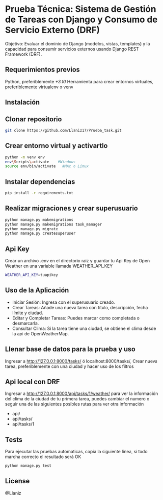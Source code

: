 # Prueba Técnica: Sistema de Gestión de Tareas con Django y Consumo de Servicio Externo (DRF)

Objetivo: Evaluar el dominio de Django (modelos, vistas, templates) y la capacidad para consumir servicios externos usando Django REST Framework (DRF).

## Requerimientos previos 

Python, preferiblemente *+3.10*
Herramienta para crear entornos virtuales, preferiblemente virtualenv o venv

## Instalación 

## Clonar repositorio 

```bash
git clone https://github.com/Llaniz17/Prueba_task.git
```

## Crear entorno virtual y activartlo 

```bash
python -m venv env
env\Scripts\activate    #Windows
source env/bin/activate   #MAc o Linux
```

## Instalar dependencias

```bash
pip install -r requirements.txt
```

## Realizar migraciones y crear superusuario

```bash
python manage.py makemigrations
python manage.py makemigrations task_manager
python manage.py migrate 
python manage.py createsuperuser
```

## Api Key

Crear un archivo .env en el directorio raiz y guardar tu Api Key de Open Weather en una variable llamada WEATHER_API_KEY

```bash
WEATHER_API_KEY=tuapikey
```

## Uso de la Aplicación
- Iniciar Sesión: Ingresa con el superusuario creado.
- Crear Tareas: Añade una nueva tarea con título, descripción, fecha límite y ciudad.
- Editar y Completar Tareas: Puedes marcar como completada o desmarcarla.
- Consultar Clima: Si la tarea tiene una ciudad, se obtiene el clima desde la api de OpenWeatherMap.

## Llenar base de datos para la prueba y uso 

Ingresar a http://127.0.0.1:8000/tasks/ ó localhost:8000/tasks/, Crear nueva tarea, preferiblemente con una ciudad y hacer uso de los filtros

## Api local con DRF

Ingresar a http://127.0.0.1:8000/api/tasks/1/weather/ para ver la información del clima de la ciudad de tu primera tarea, puedes cambiar el numero o seguir una de las siguientes posibles rutas para ver otra información

- api/
- api/tasks/
- api/tasks/1

## Tests 

Para ejecutar las pruebas automaticas, copia la siguiente línea, si todo marcha correcto el resultado será OK

```bash
python manage.py test
```

## License

@Llaniz
